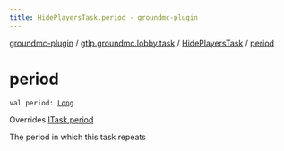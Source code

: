 ```yaml
---
title: HidePlayersTask.period - groundmc-plugin
---
```


[groundmc-plugin](../../index.html) / [gtlp.groundmc.lobby.task](../index.html) / [HidePlayersTask](index.html) / [period](.)

# period

`val period: `[`Long`](https://kotlinlang.org/api/latest/jvm/stdlib/kotlin/-long/index.html)

Overrides [ITask.period](../-i-task/period.html)

The period in which this task repeats

